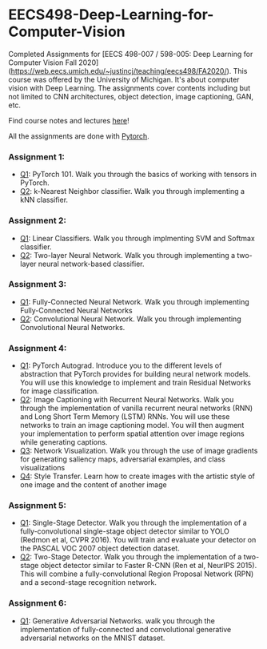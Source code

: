 # EECS498-Deep-Learning-for-Computer-Vision
Completed Assignments for [EECS 498-007 / 598-005: Deep Learning for Computer Vision Fall 2020] (https://web.eecs.umich.edu/~justincj/teaching/eecs498/FA2020/).  This course was offered by the University of Michigan. It's about computer vision with Deep Learning. The assignments cover contents including but not limited to CNN architectures, object detection, image captioning, GAN, etc.

Find course notes and lectures [here](https://web.eecs.umich.edu/~justincj/teaching/eecs498/FA2020/schedule.html)!

All the assignments are done with [Pytorch](https://pytorch.org/).

### Assignment 1:
- [Q1](https://github.com/leopqrz/EECS498-Deep-Learning-for-Computer-Vision/blob/main/A1/pytorch101.ipynb): PyTorch 101. Walk you through the basics of working with tensors in PyTorch.
- [Q2](https://github.com/leopqrz/EECS498-Deep-Learning-for-Computer-Vision/blob/main/A1/knn.ipynb): k-Nearest Neighbor classifier. Walk you through implementing a kNN classifier.

### Assignment 2:
- [Q1](https://github.com/leopqrz/EECS498-Deep-Learning-for-Computer-Vision/blob/main/A2/linear_classifier.ipynb): Linear Classifiers. Walk you through implmenting SVM and Softmax classifier.
- [Q2](https://github.com/leopqrz/EECS498-Deep-Learning-for-Computer-Vision/blob/main/A2/two_layer_net.ipynb): Two-layer Neural Network. Walk you through implementing a two-layer neural network-based classifier.

### Assignment 3:
- [Q1](https://github.com/leopqrz/EECS498-Deep-Learning-for-Computer-Vision/blob/main/A3/fully_connected_networks.ipynb): Fully-Connected Neural Network. Walk you through implementing Fully-Connected Neural Networks
- [Q2](https://github.com/leopqrz/EECS498-Deep-Learning-for-Computer-Vision/blob/main/A3/convolutional_networks.ipynb): Convolutional Neural Network. Walk you through implementing Convolutional Neural Networks.

### Assignment 4:
- [Q1](https://github.com/leopqrz/EECS498-Deep-Learning-for-Computer-Vision/blob/main/A4/pytorch_autograd_and_nn.ipynb): PyTorch Autograd. Introduce you to the different levels of abstraction that PyTorch provides for building neural network models. You will use this knowledge to implement and train Residual Networks for image classification.
- [Q2](https://github.com/leopqrz/EECS498-Deep-Learning-for-Computer-Vision/blob/main/A4/rnn_lstm_attention_captioning.ipynb): Image Captioning with Recurrent Neural Networks. Walk you through the implementation of vanilla recurrent neural networks (RNN) and Long Short Term Memory (LSTM) RNNs. You will use these networks to train an image captioning model. You will then augment your implementation to perform spatial attention over image regions while generating captions.
- [Q3](https://github.com/leopqrz/EECS498-Deep-Learning-for-Computer-Vision/blob/main/A4/network_visualization.ipynb): Network Visualization. Walk you through the use of image gradients for generating saliency maps, adversarial examples, and class visualizations
- [Q4](https://github.com/leopqrz/EECS498-Deep-Learning-for-Computer-Vision/blob/main/A4/style_transfer.ipynb): Style Transfer. Learn how to create images with the artistic style of one image and the content of another image

### Assignment 5:
- [Q1](https://github.com/leopqrz/EECS498-Deep-Learning-for-Computer-Vision/blob/main/A5/single_stage_detector_yolo.ipynb): Single-Stage Detector. Walk you through the implementation of a fully-convolutional single-stage object detector similar to YOLO (Redmon et al, CVPR 2016). You will train and evaluate your detector on the PASCAL VOC 2007 object detection dataset.
- [Q2](https://github.com/leopqrz/EECS498-Deep-Learning-for-Computer-Vision/blob/main/A5/two_stage_detector_faster_rcnn.ipynb): Two-Stage Detector. Walk you through the implementation of a two-stage object detector similar to Faster R-CNN (Ren et al, NeurIPS 2015). This will combine a fully-convolutional Region Proposal Network (RPN) and a second-stage recognition network.

### Assignment 6:
- [Q1](https://github.com/leopqrz/EECS498-Deep-Learning-for-Computer-Vision/blob/main/A6/generative_adversarial_networks.ipynb): Generative Adversarial Networks. walk you through the implementation of fully-connected and convolutional generative adversarial networks on the MNIST dataset.
